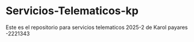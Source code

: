 # Servicios-Telematicos-kp
Este es el repositorio para servicios telematicos 2025-2 de Karol payares -2221343
